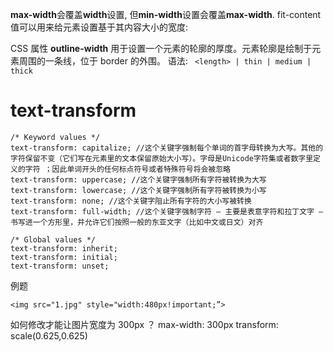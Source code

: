 **max-width**会覆盖**width**设置, 但**min-width**设置会覆盖**max-width**.
fit-content 值可以用来给元素设置基于其内容大小的宽度:

CSS 属性 **outline-width** 用于设置一个元素的轮廓的厚度。元素轮廓是绘制于元素周围的一条线，位于 border 的外围。
语法: ``` <length> | thin | medium | thick```
# text-transform
```
/* Keyword values */
text-transform: capitalize; //这个关键字强制每个单词的首字母转换为大写。其他的字符保留不变（它们写在元素里的文本保留原始大小写）。字母是Unicode字符集或者数字里定义的字符 ；因此单词开头的任何标点符号或者特殊符号将会被忽略 
text-transform: uppercase; //这个关键字强制所有字符被转换为大写
text-transform: lowercase; //这个关键字强制所有字符被转换为小写
text-transform: none; //这个关键字阻止所有字符的大小写被转换
text-transform: full-width; //这个关键字强制字符 — 主要是表意字符和拉丁文字 — 书写进一个方形里，并允许它们按照一般的东亚文字（比如中文或日文）对齐

/* Global values */
text-transform: inherit;
text-transform: initial;
text-transform: unset;
```
例题
```
<img src="1.jpg" style="width:480px!important;”>
```
如何修改才能让图片宽度为 300px ？
max-width: 300px
transform: scale(0.625,0.625)